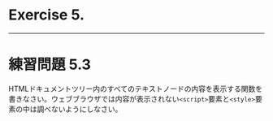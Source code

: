 # Exercise 5.

---
# 練習問題 5.3
HTMLドキュメントツリー内のすべてのテキストノードの内容を表示する関数を書きなさい。ウェブブラウザでは内容が表示されない`<script>`要素と`<style>`要素の中は調べないようにしなさい。
